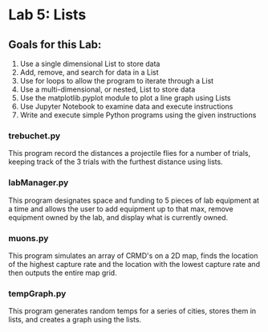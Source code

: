 # Lab 5: Lists

## Goals for this Lab:
1. Use a single dimensional List to store data
2. Add, remove, and search for data in a List
3. Use for loops to allow the program to iterate through a List
4. Use a multi-dimensional, or nested, List to store data
5. Use the matplotlib.pyplot module to plot a line graph using Lists
6. Use Jupyter Notebook to examine data and execute instructions
7. Write and execute simple Python programs using the given instructions

### trebuchet.py
This program record the distances a projectile flies for a number of trials, keeping track of the 3 trials with the furthest distance using lists.

### labManager.py
This program designates space and funding to 5 pieces of lab equipment at a time and allows the user to add equipment up to that max, 
remove equipment owned by the lab, and display what is currently owned. 

### muons.py
This program simulates an array of CRMD's on a 2D map, finds the location of the highest capture rate and the location with the lowest 
capture rate and then outputs the entire map grid.

### tempGraph.py
This program generates random temps for a series of cities, stores them in lists, and creates a graph using the lists. 


